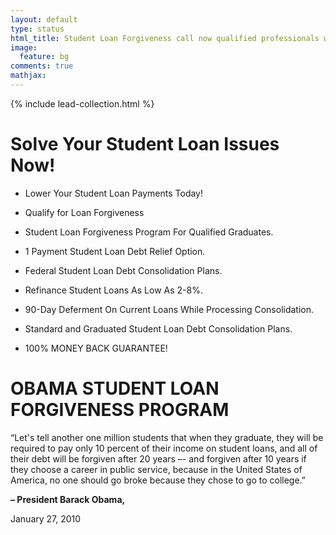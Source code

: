 ```yaml
---
layout: default
type: status
html_title: Student Loan Forgiveness call now qualified professionals waiting to help.
image:
  feature: bg
comments: true
mathjax:
---
```


{% include lead-collection.html %}

# Solve Your Student Loan Issues Now!

* Lower Your Student Loan Payments Today!

* Qualify for Loan Forgiveness

* Student Loan Forgiveness Program For Qualified Graduates.

* 1 Payment Student Loan Debt Relief Option.

* Federal Student Loan Debt Consolidation Plans.

* Refinance Student Loans As Low As 2-8%.

* 90-Day Deferment On Current Loans While Processing Consolidation.

* Standard and Graduated Student Loan Debt Consolidation Plans.

* 100% MONEY BACK GUARANTEE!

# OBAMA STUDENT LOAN FORGIVENESS PROGRAM

“Let's tell another one million students that when they graduate, they will be required to pay only 10 percent of their income on student loans, and all of their debt will be forgiven after 20 years –- and forgiven after 10 years if they choose a career in public service, because in the United States of America, no one should go broke because they chose to go to college.”

**– President Barack Obama,**

January 27, 2010